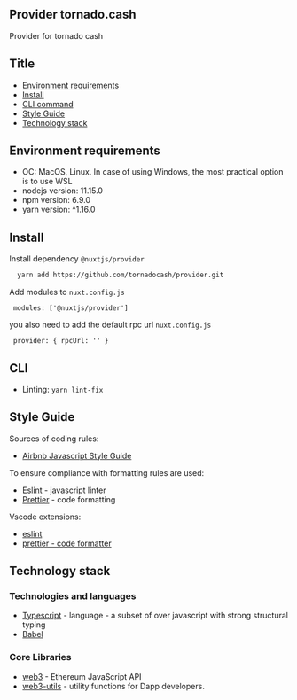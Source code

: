 ## Provider tornado.cash

Provider for tornado cash

## Title

- [Environment requirements](#environment-requirements)
- [Install](#install)
- [CLI command](#cli)
- [Style Guide](#style-guide)
- [Technology stack](#technology-stack)

## Environment requirements

- ОС: MacOS, Linux. In case of using Windows, the most practical option is to use WSL
- nodejs version: 11.15.0
- npm version: 6.9.0
- yarn version: ^1.16.0

## Install

Install dependency `@nuxtjs/provider`

```bash
  yarn add https://github.com/tornadocash/provider.git
```

Add modules to `nuxt.config.js`

```
 modules: ['@nuxtjs/provider']
```

you also need to add the default rpc url `nuxt.config.js`

```
 provider: { rpcUrl: '' }
```

## CLI

- Linting: `yarn lint-fix`

## Style Guide

Sources of coding rules:

- [Airbnb Javascript Style Guide](https://github.com/airbnb/javascript)

To ensure compliance with formatting rules are used:

- [Eslint](https://eslint.org/) - javascript linter
- [Prettier](https://prettier.io/) - code formatting

Vscode extensions:

- [eslint](https://marketplace.visualstudio.com/items?itemName=dbaeumer.vscode-eslint)
- [prettier - code formatter](https://marketplace.visualstudio.com/items?itemName=esbenp.prettier-vscode)

## Technology stack

### Technologies and languages

- [Typescript](https://www.typescriptlang.org/) - language - a subset of over javascript with strong structural typing
- [Babel](https://babeljs.io/)

### Core Libraries

- [web3](https://web3js.readthedocs.io/en/v1.3.0/) - Ethereum JavaScript API
- [web3-utils](https://web3js.readthedocs.io/en/v1.3.0/web3-utils.html) - utility functions for Dapp developers.

